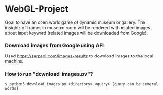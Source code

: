 # WebGL-Project
Goal to have an open world game of dynamic museum or gallery. The insights of frames in museum room will be rendered with related images about input keyword (related images will be downloaded from Google).

### Download images from Google using API
Used https://serpapi.com/images-results to download images to the local machine.

### How to run "download_images.py"?
```
$ python3 download_images.py <directory> <query> [query can be several words]
```
